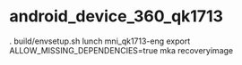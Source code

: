 # android_device_360_qk1713
. build/envsetup.sh
lunch mni_qk1713-eng
export ALLOW_MISSING_DEPENDENCIES=true
mka recoveryimage
